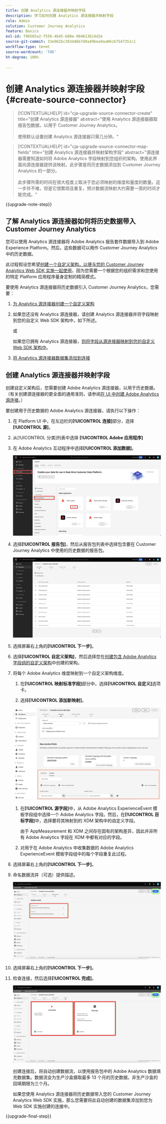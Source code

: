 ```yaml
---
title: 创建 Analytics 源连接器并映射字段
description: 学习如何创建 Analytics 源连接器并映射字段
role: Admin
solution: Customer Journey Analytics
feature: Basics
exl-id: f96565a2-f556-4b45-b88e-984613614d2e
source-git-commit: 33e962bc3834d6b7d0a49bea9aa06c67547351c1
workflow-type: tm+mt
source-wordcount: '745'
ht-degree: 100%

---
```


# 创建 Analytics 源连接器并映射字段 {#create-source-connector}

<!-- markdownlint-disable MD034 -->

>[!CONTEXTUALHELP]
>id="cja-upgrade-source-connector-create"
>title="创建 Analytics 源连接器"
>abstract="使用 Analytics 源连接器摄取报告包数据，以用于 Customer Journey Analytics。<br><br>使用默认设置创建 Analytics 源连接器只需几分钟。"

<!-- markdownlint-enable MD034 -->

<!-- markdownlint-disable MD034 -->

>[!CONTEXTUALHELP]
>id="cja-upgrade-source-connector-map-fields"
>title="创建 Analytics 源连接器并映射架构字段"
>abstract="源连接器需要知道如何将 Adobe Analytics 字段映射到您组织的架构。使用此界面向源连接器提供该映射。此步骤是将历史数据添加到 Customer Journey Analytics 的一部分。<br><br>此步骤所需的时间在很大程度上取决于您必须映射的维度和量度的数量。这一步并不难，但是它很繁琐且重复。预计数据流映射大约需要一周的时间才能完成。"

<!-- markdownlint-enable MD034 -->

{{upgrade-note-step}}

## 了解 Analytics 源连接器如何将历史数据带入 Customer Journey Analytics

您可以使用 Analytics 源连接器将 Adobe Analytics 报告套件数据导入到 Adobe Experience Platform。然后，这些数据可以用作 Customer Journey Analytics 中的历史数据。

此过程假设您希望[创建一个自定义架构，以便与您的 Customer Journey Analytics Web SDK 实施一起使用](/help/getting-started/cja-upgrade/cja-upgrade-schema-create.md)，因为您需要一个根据您的组织需求和您使用的特定 Platform 应用程序量身定制的精简模式。

要使用 Analytics 源连接器将历史数据引入 Customer Journey Analytics，您需要：

1. [为 Analytics 源连接器创建一个自定义架构](/help/getting-started/cja-upgrade/cja-upgrade-source-connector-schema.md)

1. 如果您还没有 Analytics 源连接器，请创建 Analytics 源连接器并将字段映射到您的自定义 Web SDK 架构中，如下所述。

   或

   如果您已拥有 Analytics 源连接器，[则将字段从源连接器映射到您的自定义 Web SDK 架构中](/help/getting-started/cja-upgrade/cja-upgrade-from-source-connector.md)。

1. [将 Analytics 源连接器数据集添加到连接](/help/getting-started/cja-upgrade/cja-upgrade-source-connector-dataset.md)

## 创建 Analytics 源连接器并映射字段

创建自定义架构后，您需要创建 Adobe Analytics 源连接器，以用于历史数据。（有关创建源连接器的更全面的通用准则，请参阅[在 UI 中创建 Adobe Analytics 源连接](https://experienceleague.adobe.com/docs/experience-platform/sources/ui-tutorials/create/adobe-applications/analytics.html?lang=zh-Hans)。）

要创建用于历史数据的 Adobe Analytics 源连接器，请执行以下操作：

1. 在 Platform UI 中，在左边栏的&#x200B;**[!UICONTROL 连接]**&#x200B;部分，选择&#x200B;**[!UICONTROL 源]**。

1. 从[!UICONTROL 分类]列表中选择 **[!UICONTROL Adobe 应用程序]**

1. 在 Adobe Analytics 互动程序中选择&#x200B;**[!UICONTROL 添加数据]**。

   ![Adobe Experience Platform 窗口，其中选择了源以及 Adobe 应用程序，并突出显示了添加数据。](./assets/sources-overview.png)

1. 选择&#x200B;**[!UICONTROL 报告包]**，然后从报告包列表中选择包含要在 Customer Journey Analytics 中使用的历史数据的报告包。

   ![显示报告包列表的 Adobe Experience Platform 窗口](./assets/report-suites.png)

1. 选择屏幕右上角的&#x200B;**[!UICONTROL 下一步]**。

1. 选择&#x200B;**[!UICONTROL 自定义架构]**，然后选择您在[创建包含 Adobe Analytics 字段组的自定义架构](/help/getting-started/cja-upgrade/cja-upgrade-source-connector-schema.md)中创建的架构。<!-- Deleted this, because I changed this from choosing the default schemawe're pointing them now at the schema they just created: "Adobe Experience Platform  automatically creates the schema and the corresponding dataset to map all standard fields from the selected Adobe Analytics report suite." -->

   <!-- add screenshot -->

1. 将每个 Adobe Analytics 维度映射到一个自定义架构维度。

   1. 在&#x200B;**[!UICONTROL 映射标准字段]**&#x200B;部分中，选择&#x200B;**[!UICONTROL 自定义]**&#x200B;选项卡。

   1. 选择&#x200B;**[!UICONTROL 添加新映射]**。

   ![映射架构字段](assets/schema-mapping.png)

   1. 在&#x200B;**[!UICONTROL 源字段]**&#x200B;中，从 Adobe Analytics ExperienceEvent 模板字段组中选择一个 Adobe Analytics 字段。然后，在&#x200B;**[!UICONTROL 目标字段]**&#x200B;中，选择要将其映射到的 XDM 架构中的自定义字段。

      由于 AppMeasurement 和 XDM 之间存在固有的架构差异，因此并非所有 Adobe Analytics 字段在 XDM 中都有对应的字段。

   1. 对用于在 Adobe Analytics 中收集数据的 Adobe Analytics ExperienceEvent 模板字段组中的每个字段重复此过程。

1. 选择屏幕右上角的&#x200B;**[!UICONTROL 下一步]**。

1. 命名数据流并（可选）提供描述。

   ![突出显示“数据流详细信息”部分的 Adobe Experience Platform 窗口](./assets/dataflow-detail.png)

1. 选择屏幕右上角的&#x200B;**[!UICONTROL 下一步]**。

1. 检查连接，然后选择&#x200B;**[!UICONTROL 完成]**。

   ![Adobe Experience Platform 窗口，突出显示“连接”和“数据类型”部分以供查看](./assets/review.png)

   创建连接后，将自动创建数据流，以使用报告包中的 Adobe Analytics 数据填充数据集。数据流会为生产沙盒摄取最多 13 个月的历史数据。非生产沙盒的回填期限为三个月。

   如果您使用 Analytics 源连接器将历史数据带入您的 Customer Journey Analytics Web SDK 实施，那么您需要将此自动创建的数据集添加到您为 Web SDK 实施创建的连接中。

{{upgrade-final-step}}

